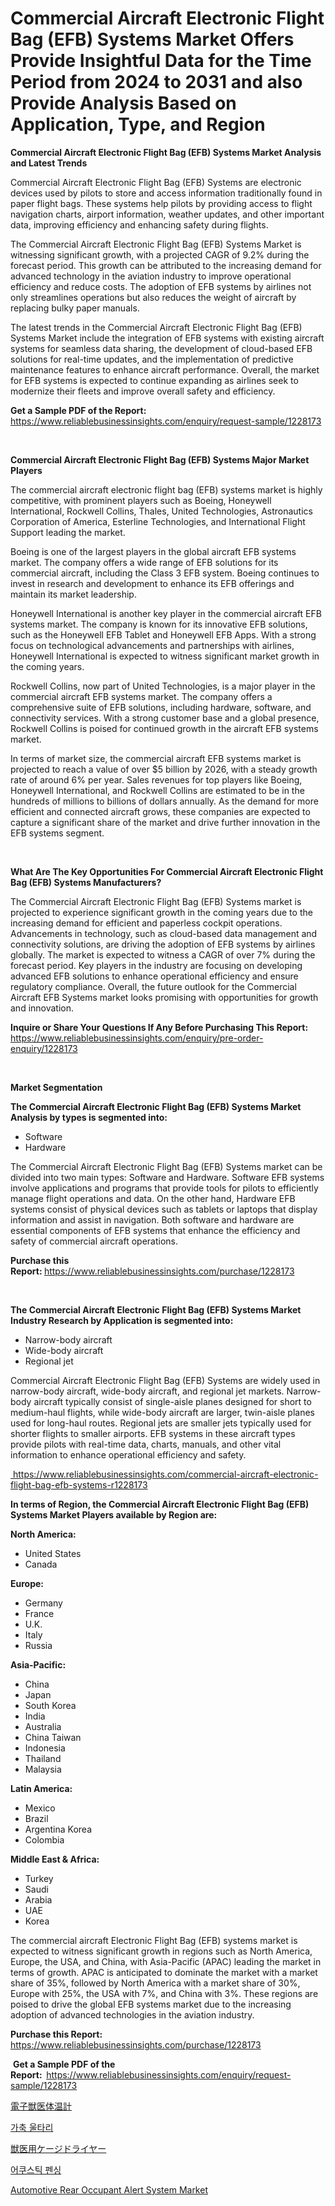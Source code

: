 <p><h1>Commercial Aircraft Electronic Flight Bag (EFB) Systems Market Offers Provide Insightful Data for the Time Period from 2024 to 2031 and also Provide Analysis Based on Application, Type, and Region</h1></p><p><strong>Commercial Aircraft Electronic Flight Bag (EFB) Systems Market Analysis and Latest Trends</strong></p>
<p><p>Commercial Aircraft Electronic Flight Bag (EFB) Systems are electronic devices used by pilots to store and access information traditionally found in paper flight bags. These systems help pilots by providing access to flight navigation charts, airport information, weather updates, and other important data, improving efficiency and enhancing safety during flights.</p><p>The Commercial Aircraft Electronic Flight Bag (EFB) Systems Market is witnessing significant growth, with a projected CAGR of 9.2% during the forecast period. This growth can be attributed to the increasing demand for advanced technology in the aviation industry to improve operational efficiency and reduce costs. The adoption of EFB systems by airlines not only streamlines operations but also reduces the weight of aircraft by replacing bulky paper manuals.</p><p>The latest trends in the Commercial Aircraft Electronic Flight Bag (EFB) Systems Market include the integration of EFB systems with existing aircraft systems for seamless data sharing, the development of cloud-based EFB solutions for real-time updates, and the implementation of predictive maintenance features to enhance aircraft performance. Overall, the market for EFB systems is expected to continue expanding as airlines seek to modernize their fleets and improve overall safety and efficiency.</p></p>
<p><strong>Get a Sample PDF of the Report:&nbsp;</strong> <a href="https://www.reliablebusinessinsights.com/enquiry/request-sample/1228173">https://www.reliablebusinessinsights.com/enquiry/request-sample/1228173</a></p>
<p>&nbsp;</p>
<p><strong>Commercial Aircraft Electronic Flight Bag (EFB) Systems Major Market Players</strong></p>
<p><p>The commercial aircraft electronic flight bag (EFB) systems market is highly competitive, with prominent players such as Boeing, Honeywell International, Rockwell Collins, Thales, United Technologies, Astronautics Corporation of America, Esterline Technologies, and International Flight Support leading the market.</p><p>Boeing is one of the largest players in the global aircraft EFB systems market. The company offers a wide range of EFB solutions for its commercial aircraft, including the Class 3 EFB system. Boeing continues to invest in research and development to enhance its EFB offerings and maintain its market leadership.</p><p>Honeywell International is another key player in the commercial aircraft EFB systems market. The company is known for its innovative EFB solutions, such as the Honeywell EFB Tablet and Honeywell EFB Apps. With a strong focus on technological advancements and partnerships with airlines, Honeywell International is expected to witness significant market growth in the coming years.</p><p>Rockwell Collins, now part of United Technologies, is a major player in the commercial aircraft EFB systems market. The company offers a comprehensive suite of EFB solutions, including hardware, software, and connectivity services. With a strong customer base and a global presence, Rockwell Collins is poised for continued growth in the aircraft EFB systems market.</p><p>In terms of market size, the commercial aircraft EFB systems market is projected to reach a value of over $5 billion by 2026, with a steady growth rate of around 6% per year. Sales revenues for top players like Boeing, Honeywell International, and Rockwell Collins are estimated to be in the hundreds of millions to billions of dollars annually. As the demand for more efficient and connected aircraft grows, these companies are expected to capture a significant share of the market and drive further innovation in the EFB systems segment.</p></p>
<p>&nbsp;</p>
<p><strong>What Are The Key Opportunities For Commercial Aircraft Electronic Flight Bag (EFB) Systems Manufacturers?</strong></p>
<p><p>The Commercial Aircraft Electronic Flight Bag (EFB) Systems market is projected to experience significant growth in the coming years due to the increasing demand for efficient and paperless cockpit operations. Advancements in technology, such as cloud-based data management and connectivity solutions, are driving the adoption of EFB systems by airlines globally. The market is expected to witness a CAGR of over 7% during the forecast period. Key players in the industry are focusing on developing advanced EFB solutions to enhance operational efficiency and ensure regulatory compliance. Overall, the future outlook for the Commercial Aircraft EFB Systems market looks promising with opportunities for growth and innovation.</p></p>
<p><strong>Inquire or Share Your Questions If Any Before Purchasing This Report:</strong> <a href="https://www.reliablebusinessinsights.com/enquiry/pre-order-enquiry/1228173">https://www.reliablebusinessinsights.com/enquiry/pre-order-enquiry/1228173</a></p>
<p>&nbsp;</p>
<p><strong>Market Segmentation</strong></p>
<p><strong>The Commercial Aircraft Electronic Flight Bag (EFB) Systems Market Analysis by types is segmented into:</strong></p>
<p><ul><li>Software</li><li>Hardware</li></ul></p>
<p><p>The Commercial Aircraft Electronic Flight Bag (EFB) Systems market can be divided into two main types: Software and Hardware. Software EFB systems involve applications and programs that provide tools for pilots to efficiently manage flight operations and data. On the other hand, Hardware EFB systems consist of physical devices such as tablets or laptops that display information and assist in navigation. Both software and hardware are essential components of EFB systems that enhance the efficiency and safety of commercial aircraft operations.</p></p>
<p><strong>Purchase this Report:&nbsp;</strong><a href="https://www.reliablebusinessinsights.com/purchase/1228173">https://www.reliablebusinessinsights.com/purchase/1228173</a></p>
<p>&nbsp;</p>
<p><strong>The Commercial Aircraft Electronic Flight Bag (EFB) Systems Market Industry Research by Application is segmented into:</strong></p>
<p><ul><li>Narrow-body aircraft</li><li>Wide-body aircraft</li><li>Regional jet</li></ul></p>
<p><p>Commercial Aircraft Electronic Flight Bag (EFB) Systems are widely used in narrow-body aircraft, wide-body aircraft, and regional jet markets. Narrow-body aircraft typically consist of single-aisle planes designed for short to medium-haul flights, while wide-body aircraft are larger, twin-aisle planes used for long-haul routes. Regional jets are smaller jets typically used for shorter flights to smaller airports. EFB systems in these aircraft types provide pilots with real-time data, charts, manuals, and other vital information to enhance operational efficiency and safety.</p></p>
<p><a href="https://www.reliablebusinessinsights.com/commercial-aircraft-electronic-flight-bag-efb-systems-r1228173">&nbsp;https://www.reliablebusinessinsights.com/commercial-aircraft-electronic-flight-bag-efb-systems-r1228173</a></p>
<p><strong>In terms of Region, the Commercial Aircraft Electronic Flight Bag (EFB) Systems Market Players available by Region are:</strong></p>
<p>
    <p> <strong> North America: </strong>
        <ul>
            <li>United States</li>
            <li>Canada</li>
        </ul>
        </p> 
    <p> <strong> Europe: </strong>
        <ul>
            <li>Germany</li>
            <li>France</li>
            <li>U.K.</li>
            <li>Italy</li>
            <li>Russia</li>
        </ul>
        </p> 
    <p> <strong> Asia-Pacific: </strong>
        <ul>
            <li>China</li>
            <li>Japan</li>
            <li>South Korea</li>
            <li>India</li>
            <li>Australia</li>
            <li>China Taiwan</li>
            <li>Indonesia</li>
            <li>Thailand</li>
            <li>Malaysia</li>
        </ul>
        </p> 
    <p> <strong> Latin America: </strong>
        <ul>
            <li>Mexico</li>
            <li>Brazil</li>
            <li>Argentina Korea</li>
            <li>Colombia</li>
        </ul>
        </p> 
    <p> <strong> Middle East & Africa: </strong>
        <ul>
            <li>Turkey</li>
            <li>Saudi</li>
            <li>Arabia</li>
            <li>UAE</li>
            <li>Korea</li>
        </ul>
    </p>
    </p>
<p><p>The commercial aircraft Electronic Flight Bag (EFB) systems market is expected to witness significant growth in regions such as North America, Europe, the USA, and China, with Asia-Pacific (APAC) leading the market in terms of growth. APAC is anticipated to dominate the market with a market share of 35%, followed by North America with a market share of 30%, Europe with 25%, the USA with 7%, and China with 3%. These regions are poised to drive the global EFB systems market due to the increasing adoption of advanced technologies in the aviation industry.</p></p>
<p><strong>Purchase this Report: </strong><a href="https://www.reliablebusinessinsights.com/purchase/1228173">https://www.reliablebusinessinsights.com/purchase/1228173</a></p>
<p>&nbsp;<strong>Get a Sample PDF of the Report:&nbsp;&nbsp;</strong><a href="https://www.reliablebusinessinsights.com/enquiry/request-sample/1228173">https://www.reliablebusinessinsights.com/enquiry/request-sample/1228173</a></p>
<p><strong></strong></p>
<p><p><a href="https://github.com/ChloeConn27/Market-Research-Report-List-1/blob/main/4566930127858.md">電子獣医体温計</a></p><p><a href="https://github.com/rahat-gis/Market-Research-Report-List-1/blob/main/2053462114935.md">가축 울타리</a></p><p><a href="https://github.com/Andrewones2023/Market-Research-Report-List-1/blob/main/4609580127857.md">獣医用ケージドライヤー</a></p><p><a href="https://github.com/Edwards13Jessica/Market-Research-Report-List-1/blob/main/9483367114934.md">어쿠스틱 펜싱</a></p><p><a href="https://github.com/lbird53714/Market-Research-Report-List-5/blob/main/automotive-rear-occupant-alert-system-market.md">Automotive Rear Occupant Alert System Market</a></p></p>